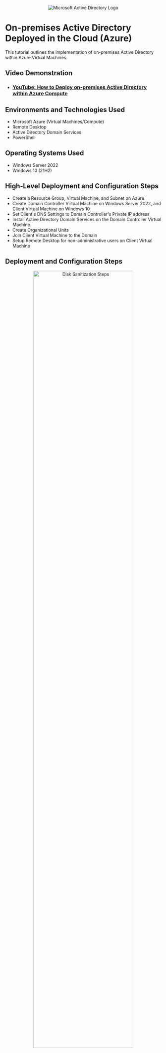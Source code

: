 <p align="center">
<img src="https://i.imgur.com/pU5A58S.png" alt="Microsoft Active Directory Logo"/>
</p>

<h1>On-premises Active Directory Deployed in the Cloud (Azure)</h1>
This tutorial outlines the implementation of on-premises Active Directory within Azure Virtual Machines.<br />


<h2>Video Demonstration</h2>

- ### [YouTube: How to Deploy on-premises Active Directory within Azure Compute](https://www.youtube.com)

<h2>Environments and Technologies Used</h2>

- Microsoft Azure (Virtual Machines/Compute)
- Remote Desktop
- Active Directory Domain Services
- PowerShell

<h2>Operating Systems Used </h2>

- Windows Server 2022
- Windows 10 (21H2)

<h2>High-Level Deployment and Configuration Steps</h2>

- Create a Resource Group, Virtual Machine, and Subnet on Azure
- Create Domain Controller Virtual Machine on Windows Server 2022, and Client Virtual Machine on Windows 10
- Set Client's DNS Settings to Domain Controller's Private IP address
- Install Active Directory Domain Services on the Domain Controller Virtual Machine
- Create Organizational Units
- Join Client Virtual Machine to the Domain
- Setup Remote Desktop for non-administrative users on Client Virtual Machine

<h2>Deployment and Configuration Steps</h2>

<p align="center">
<img src="https://imgur.com/hqctIk6.png" height="80%" width="80%" alt="Disk Sanitization Steps"/>
</p>
<p>
First, create a resouce group. Name this what ever you like.
</p>
<p align="center">
<img src="https://imgur.com/aQleFIa.png" height="80%" width="80%" alt="Disk Sanitization Steps"/>
</p>
<p>
Next, you're going to need to make two virtual machines: one with the image Windows Server 2022 and the other will be Windows 10
</p>
<p align="center">
<img src="https://imgur.com/BcQ079S.png" height="80%" width="80%" alt="Disk Sanitization Steps"/>
</p>
<p>
From here, you will have automatically created the subnet by default. Do not change these settings
</p>
<p align="center">
<img src="https://imgur.com/KH1A5iS.png" height="80%" width="80%" alt="Disk Sanitization Steps"/>
</p>
<p>
In order to log into the virtual machines, you will need to create a basic username and password. These credentials will be essential when configuring administrative users
</p>
<p align="center">
<img src="https://imgur.com/Rj6qMyj.png" height="80%" width="80%" alt="Disk Sanitization Steps"/>
</p>
<p>
After creating the virtual machines, navigate to the Windows Server 2022 (named dc-1 for me) VM's settings to change the IP settings
</p>
<p align="center">
<img src="https://imgur.com/rvh6Tqk.png" height="80%" width="80%" alt="Disk Sanitization Steps"/>
</p>
<p>
The Windows Server 2022 VM, or dc-1 VM (domain controller virtual machine), will need to be set to static so the other VM can connect to it
</p>
<p align="center">
<img src="https://imgur.com/DPvV7rx.png" height="80%" width="80%" alt="Disk Sanitization Steps"/>
</p>
<p>
Once the dc-1's settings are configured, go to the Windows 10 VM settings (client-1 for me)
</p>
<p align="center">
<img src="https://imgur.com/78e0jnc.png" height="80%" width="80%" alt="Disk Sanitization Steps"/>
</p>
<p>
On the DNS servers tab, change the value to the same IP address as the static IP of the dc-1 VM
</p>
<br />

<p align="center">
<img src="https://imgur.com/sDaj3tY.png" height="80%" width="80%" alt="Disk Sanitization Steps"/>
</p>
<p>
Log into the dc-1 VM, click the start menu, then open Server Manager
</p>
<p align="center">
<img src="https://imgur.com/oCV6cXS.png" height="80%" width="80%" alt="Disk Sanitization Steps"/>
</p>
<p>
On the page that opens, click 'Add roles and features'
</p>
<p align="center">
<img src="https://imgur.com/SSQmG9K.png" height="80%" width="80%" alt="Disk Sanitization Steps"/>
</p>
<p>
On the page that opens, click 'Add roles and features'
</p>
<p>
<img src="https://imgur.com/vlnwhRN.png" height="80%" width="80%" alt="Disk Sanitization Steps"/>
</p>
<p>
Lorem ipsum dolor sit amet, consectetur adipiscing elit, sed do eiusmod tempor incididunt ut labore et dolore magna aliqua. Ut enim ad minim veniam, quis nostrud exercitation ullamco laboris nisi ut aliquip ex ea commodo consequat. Duis aute irure dolor in reprehenderit in voluptate velit esse cillum dolore eu fugiat nulla pariatur.
</p>
<p align="center">
<img src="https://imgur.com/D4uEHkF.png" height="80%" width="80%" alt="Disk Sanitization Steps"/>
</p>
<p>
Lorem ipsum dolor sit amet, consectetur adipiscing elit, sed do eiusmod tempor incididunt ut labore et dolore magna aliqua. Ut enim ad minim veniam, quis nostrud exercitation ullamco laboris nisi ut aliquip ex ea commodo consequat. Duis aute irure dolor in reprehenderit in voluptate velit esse cillum dolore eu fugiat nulla pariatur.
</p>
<p align="center">
<img src="https://imgur.com/0kBerQg.png" height="80%" width="80%" alt="Disk Sanitization Steps"/>
</p>
<p>
Lorem ipsum dolor sit amet, consectetur adipiscing elit, sed do eiusmod tempor incididunt ut labore et dolore magna aliqua. Ut enim ad minim veniam, quis nostrud exercitation ullamco laboris nisi ut aliquip ex ea commodo consequat. Duis aute irure dolor in reprehenderit in voluptate velit esse cillum dolore eu fugiat nulla pariatur.
</p>
<p align="center">
<img src="https://imgur.com/KI8v1l9.png" height="80%" width="80%" alt="Disk Sanitization Steps"/>
</p>
<p>
Lorem ipsum dolor sit amet, consectetur adipiscing elit, sed do eiusmod tempor incididunt ut labore et dolore magna aliqua. Ut enim ad minim veniam, quis nostrud exercitation ullamco laboris nisi ut aliquip ex ea commodo consequat. Duis aute irure dolor in reprehenderit in voluptate velit esse cillum dolore eu fugiat nulla pariatur.
</p>
<p align="center">
<img src="https://imgur.com/yyLXJdH.png" height="80%" width="80%" alt="Disk Sanitization Steps"/>
</p>
<p>
Lorem ipsum dolor sit amet, consectetur adipiscing elit, sed do eiusmod tempor incididunt ut labore et dolore magna aliqua. Ut enim ad minim veniam, quis nostrud exercitation ullamco laboris nisi ut aliquip ex ea commodo consequat. Duis aute irure dolor in reprehenderit in voluptate velit esse cillum dolore eu fugiat nulla pariatur.
</p>
<br />

<p align="center">
<img src="https://imgur.com/I1nsB1A.png" height="80%" width="80%" alt="Disk Sanitization Steps"/>
</p>
<p>
Lorem ipsum dolor sit amet, consectetur adipiscing elit, sed do eiusmod tempor incididunt ut labore et dolore magna aliqua. Ut enim ad minim veniam, quis nostrud exercitation ullamco laboris nisi ut aliquip ex ea commodo consequat. Duis aute irure dolor in reprehenderit in voluptate velit esse cillum dolore eu fugiat nulla pariatur.
</p>
<p align="center">
<img src="https://imgur.com/dge8kut.png" height="80%" width="80%" alt="Disk Sanitization Steps"/>
</p>
<p>
Lorem ipsum dolor sit amet, consectetur adipiscing elit, sed do eiusmod tempor incididunt ut labore et dolore magna aliqua. Ut enim ad minim veniam, quis nostrud exercitation ullamco laboris nisi ut aliquip ex ea commodo consequat. Duis aute irure dolor in reprehenderit in voluptate velit esse cillum dolore eu fugiat nulla pariatur.
</p>
<p align="center">
<img src="https://imgur.com/VZLdxMa.png" height="80%" width="80%" alt="Disk Sanitization Steps"/>
</p>
<p>
Lorem ipsum dolor sit amet, consectetur adipiscing elit, sed do eiusmod tempor incididunt ut labore et dolore magna aliqua. Ut enim ad minim veniam, quis nostrud exercitation ullamco laboris nisi ut aliquip ex ea commodo consequat. Duis aute irure dolor in reprehenderit in voluptate velit esse cillum dolore eu fugiat nulla pariatur.
</p>
<p align="center">
<img src="https://imgur.com/qF7fnDZ.png" height="80%" width="80%" alt="Disk Sanitization Steps"/>
</p>
<p>
Lorem ipsum dolor sit amet, consectetur adipiscing elit, sed do eiusmod tempor incididunt ut labore et dolore magna aliqua. Ut enim ad minim veniam, quis nostrud exercitation ullamco laboris nisi ut aliquip ex ea commodo consequat. Duis aute irure dolor in reprehenderit in voluptate velit esse cillum dolore eu fugiat nulla pariatur.
</p>
<p align="center">
<img src="https://imgur.com/k7iBjrW.png" height="80%" width="80%" alt="Disk Sanitization Steps"/>
</p>
<p>
Lorem ipsum dolor sit amet, consectetur adipiscing elit, sed do eiusmod tempor incididunt ut labore et dolore magna aliqua. Ut enim ad minim veniam, quis nostrud exercitation ullamco laboris nisi ut aliquip ex ea commodo consequat. Duis aute irure dolor in reprehenderit in voluptate velit esse cillum dolore eu fugiat nulla pariatur.
</p>
<p align="center">
<img src="https://imgur.com/ATVxDix.png" height="80%" width="80%" alt="Disk Sanitization Steps"/>
</p>
<p>
Lorem ipsum dolor sit amet, consectetur adipiscing elit, sed do eiusmod tempor incididunt ut labore et dolore magna aliqua. Ut enim ad minim veniam, quis nostrud exercitation ullamco laboris nisi ut aliquip ex ea commodo consequat. Duis aute irure dolor in reprehenderit in voluptate velit esse cillum dolore eu fugiat nulla pariatur.
</p>
<p align="center">
<img src="https://imgur.com/ykofkWZ.png" height="80%" width="80%" alt="Disk Sanitization Steps"/>
</p>
<p>
Lorem ipsum dolor sit amet, consectetur adipiscing elit, sed do eiusmod tempor incididunt ut labore et dolore magna aliqua. Ut enim ad minim veniam, quis nostrud exercitation ullamco laboris nisi ut aliquip ex ea commodo consequat. Duis aute irure dolor in reprehenderit in voluptate velit esse cillum dolore eu fugiat nulla pariatur.
</p>
<p align="center">
<img src="https://imgur.com/jJnSBMB.png" height="80%" width="80%" alt="Disk Sanitization Steps"/>
</p>
<p>
Lorem ipsum dolor sit amet, consectetur adipiscing elit, sed do eiusmod tempor incididunt ut labore et dolore magna aliqua. Ut enim ad minim veniam, quis nostrud exercitation ullamco laboris nisi ut aliquip ex ea commodo consequat. Duis aute irure dolor in reprehenderit in voluptate velit esse cillum dolore eu fugiat nulla pariatur.
</p>
<br />
